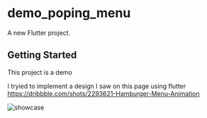 # demo_poping_menu

A new Flutter project.

## Getting Started

This project is a demo

I tryied to implement a design I saw on this page using flutter
https://dribbble.com/shots/2293621-Hamburger-Menu-Animation

![showcase](https://cdn.dribbble.com/users/495792/screenshots/2293621/draft_02_dark_skin_light_orange.gif?vid=1)
